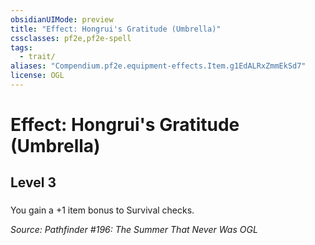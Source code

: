 ```yaml
---
obsidianUIMode: preview
title: "Effect: Hongrui's Gratitude (Umbrella)"
cssclasses: pf2e,pf2e-spell
tags:
  - trait/
aliases: "Compendium.pf2e.equipment-effects.Item.g1EdALRxZmmEkSd7"
license: OGL
---
```

# Effect: Hongrui's Gratitude (Umbrella)
## Level 3
### 






You gain a +1 item bonus to Survival checks.

*Source: Pathfinder #196: The Summer That Never Was*
*OGL*